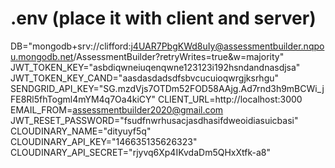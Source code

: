 # .env (place it with client and server)
DB="mongodb+srv://clifford:j4UAR7PbgKWd8uIy@assessmentbuilder.nqpou.mongodb.net/AssessmentBuilder?retryWrites=true&w=majority"
JWT_TOKEN_KEY="asbdiqwneiuqenqwne123123i192hsndandnasdjsa"
JWT_TOKEN_KEY_CAND="aasdasdadsdfsbvcucuioqwrgjksrhgu"
SENDGRID_API_KEY="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"
CLIENT_URL=http://localhost:3000
EMAIL_FROM=assessmentbuilder2020@gmail.com
JWT_RESET_PASSWORD="fsudfnwrhusacjasdhasifdweoidiasuicbasi"
CLOUDINARY_NAME="dityuyf5q"
CLOUDINARY_API_KEY="146635135626323"
CLOUDINARY_API_SECRET="rjyvq6Xp4IKvdaDm5QHxXtfk-a8"
